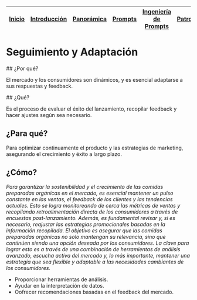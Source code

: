 <div align=right>

|[Inicio](/README.md)|[Introducción](/documentos/intro.md)|[Panorámica](/documentos/panorámica.md)|[Prompts](/documentos/prompts/README.md)|[Ingeniería de Prompts](/documentos/ingenieriaDePrompts/README.md)|[Patrones](/documentos/ingenieriaDePrompts/patrones/README.md)|[Casos de Uso](/documentos/casosDeUso/README.md)|
|-|-|-|-|-|-|-

</div>

# Seguimiento y Adaptación

## ¿Por qué?

El mercado y los consumidores son dinámicos, y es esencial adaptarse a sus respuestas y feedback.

## ¿Qué?

Es el proceso de evaluar el éxito del lanzamiento, recopilar feedback y hacer ajustes según sea necesario.

## ¿Para qué?

Para optimizar continuamente el producto y las estrategias de marketing, asegurando el crecimiento y éxito a largo plazo.

## ¿Cómo?

*Para garantizar la sostenibilidad y el crecimiento de las comidas preparadas orgánicas en el mercado, es esencial mantener un pulso constante en las ventas, el feedback de los clientes y las tendencias actuales. Esto se logra monitoreando de cerca las métricas de ventas y recopilando retroalimentación directa de los consumidores a través de encuestas post-lanzamiento. Además, es fundamental revisar y, si es necesario, reajustar las estrategias promocionales basadas en la información recopilada. El objetivo es asegurar que las comidas preparadas orgánicas no solo mantengan su relevancia, sino que continúen siendo una opción deseada por los consumidores. La clave para lograr esto es a través de una combinación de herramientas de análisis avanzado, escucha activa del mercado y, lo más importante, mantener una estrategia que sea flexible y adaptable a las necesidades cambiantes de los consumidores.*

- Proporcionar herramientas de análisis.
- Ayudar en la interpretación de datos.
- Oofrecer recomendaciones basadas en el feedback del mercado.
